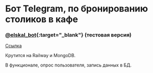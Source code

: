 # Бот Telegram, по бронированию столиков в кафе

### [@elskal_bot](https://t.me/elskal_bot "Telegram channel"){:target="_blank"} (тестовая версия)
[Ссылка](https://t.me/elskal_bot) <!--_blank-->

Крутится на Railway и MongoDB.

В функционале, опрос пользователя, запись данных в БД. 

